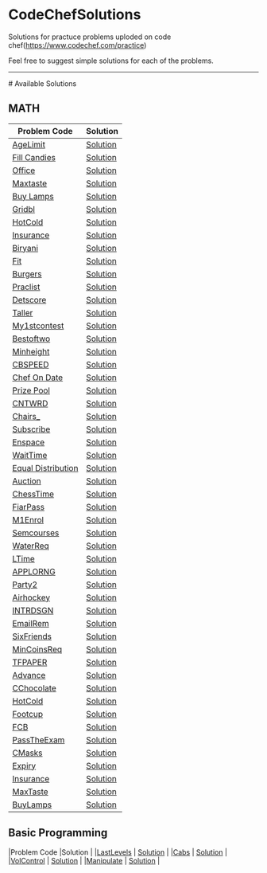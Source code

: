 # CodeChefSolutions
Solutions for practuce problems uploded on code chef(https://www.codechef.com/practice)

Feel free to suggest simple solutions for each of the problems.

<hr>
# Available Solutions

## MATH

|Problem Code |Solution |
|-------------|---------|
|[AgeLimit](https://www.codechef.com/submit/AGELIMIT) | [Solution](https://github.com/InTruder-Sec/CodeChefSolutions/blob/main/Math/Age-Limit.py) |
|[Fill Candies](https://www.codechef.com/submit/FILLCANDIES) | [Solution](https://github.com/InTruder-Sec/CodeChefSolutions/blob/main/Math/Fill-Candies.py) |
|[Office](https://www.codechef.com/submit/OFFICE) | [Solution](https://github.com/InTruder-Sec/CodeChefSolutions/blob/main/Math/office.py) |
|[Maxtaste](https://www.codechef.com/submit/MAXTASTE) | [Solution](https://github.com/InTruder-Sec/CodeChefSolutions/blob/main/Math/maxtaste.py) |
|[Buy Lamps](https://www.codechef.com/submit/BUYLAMP) | [Solution](https://github.com/InTruder-Sec/CodeChefSolutions/blob/main/Math/buylamp.py) |
|[Gridbl](https://www.codechef.com/submit/GRIDBL) | [Solution](https://github.com/InTruder-Sec/CodeChefSolutions/blob/main/Math/GRIDBL.py) |
|[HotCold](https://www.codechef.com/submit/HOTCOLD) | [Solution](https://github.com/InTruder-Sec/CodeChefSolutions/blob/main/Math/hot-or-cold.py) |
|[Insurance](https://www.codechef.com/submit/INSURANCE) | [Solution](https://github.com/InTruder-Sec/CodeChefSolutions/blob/main/Math/Insurance.py) |
|[Biryani](https://www.codechef.com/submit/BIRYANI) | [Solution](https://github.com/InTruder-Sec/CodeChefSolutions/blob/main/Math/Biryani.py) |
|[Fit](https://www.codechef.com/submit/FIT) | [Solution](https://github.com/InTruder-Sec/CodeChefSolutions/blob/main/Math/Fitness.py)
|[Burgers](https://www.codechef.com/submit/BURGERS) | [Solution](https://github.com/InTruder-Sec/CodeChefSolutions/blob/main/Math/Burgers.py)
|[Praclist](https://www.codechef.com/submit/PRACLIST) | [Solution](https://github.com/InTruder-Sec/CodeChefSolutions/blob/main/Math/PARACLIST.py) |
|[Detscore](https://www.codechef.com/submit/DETSCORE) | [Solution](https://github.com/InTruder-Sec/CodeChefSolutions/blob/main/Math/Determine-the-score.py) |
|[Taller](https://www.codechef.com/submit/TALLER) | [Solution](https://github.com/InTruder-Sec/CodeChefSolutions/blob/main/Math/Taller.py) |
|[My1stcontest](https://www.codechef.com/submit/MY1STCONTEST) | [Solution](https://github.com/InTruder-Sec/CodeChefSolutions/blob/main/Math/my1stcontest.py) |
|[Bestoftwo](https://www.codechef.com/submit/BESTOFTWO) | [Solution](https://github.com/InTruder-Sec/CodeChefSolutions/blob/main/Math/Bestoftwo.py) |
|[Minheight](https://www.codechef.com/submit/MINHEIGHT) | [Solution](https://github.com/InTruder-Sec/CodeChefSolutions/blob/main/Math/minheight.py)
|[CBSPEED](https://www.codechef.com/submit/CBSPEED) | [Solution](https://github.com/InTruder-Sec/CodeChefSolutions/blob/main/Math/cbspeed.py) |
|[Chef On Date](https://www.codechef.com/submit/CHEFONDATE) | [Solution](https://github.com/InTruder-Sec/CodeChefSolutions/blob/main/Math/chefondate.py) |
|[Prize Pool](https://www.codechef.com/submit/PRIZEPOOL) | [Solution](https://github.com/InTruder-Sec/CodeChefSolutions/blob/main/Math/prizepool.py) |
|[CNTWRD](https://www.codechef.com/submit/CNTWRD) | [Solution](https://github.com/InTruder-Sec/CodeChefSolutions/blob/main/Math/cntwrd.py) |
|[Chairs_](https://www.codechef.com/submit/CHAIRS_) | [Solution](https://github.com/InTruder-Sec/CodeChefSolutions/blob/main/Math/chairs-requirements.py) |
|[Subscribe](https://www.codechef.com/submit/SUBSCRIBE) | [Solution](https://github.com/InTruder-Sec/CodeChefSolutions/blob/main/Math/subscribe.py) |
|[Enspace](https://www.codechef.com/submit/ENSPACE) | [Solution](https://github.com/InTruder-Sec/CodeChefSolutions/blob/main/Math/Enough-Space.py) |
|[WaitTime](https://www.codechef.com/submit/WAITTIME) | [Solution](https://github.com/InTruder-Sec/CodeChefSolutions/blob/main/Math/waiting-time.py) |
|[Equal Distribution](https://www.codechef.com/submit/EQUALDIST) | [Solution](https://github.com/InTruder-Sec/CodeChefSolutions/blob/main/Math/Equal-distribution.py) |
|[Auction](https://www.codechef.com/submit/AUCTION) | [Solution](https://github.com/InTruder-Sec/CodeChefSolutions/blob/main/Math/Auction.py) |
|[ChessTime](https://www.codechef.com/submit/CHESSTIME) | [Solution](https://github.com/InTruder-Sec/CodeChefSolutions/blob/main/Math/Chess-time.py) |
|[FiarPass](https://www.codechef.com/submit/FAIRPASS) | [Solution](https://github.com/InTruder-Sec/CodeChefSolutions/blob/main/Math/fairpass.py) |
|[M1Enrol](https://www.codechef.com/submit/M1ENROL) | [Solution](https://github.com/InTruder-Sec/CodeChefSolutions/blob/main/Math/math1.py) |
|[Semcourses](https://www.codechef.com/submit/SEMCOURSES) | [Solution](https://github.com/InTruder-Sec/CodeChefSolutions/blob/main/Math/semcourses.py) |
|[WaterReq](https://www.codechef.com/submit/WATERREQ) | [Solution](https://github.com/InTruder-Sec/CodeChefSolutions/blob/main/Math/waterreq.py) |
|[LTime](https://www.codechef.com/submit/LTIME) | [Solution](https://github.com/InTruder-Sec/CodeChefSolutions/blob/main/Math/lunchtime.py) |
|[APPLORNG](https://www.codechef.com/submit/APPLORNG) | [Solution](https://github.com/InTruder-Sec/CodeChefSolutions/blob/main/Math/apples-and-oranges.py) |
|[Party2](https://www.codechef.com/submit/PARTY2) | [Solution](https://github.com/InTruder-Sec/CodeChefSolutions/blob/main/Math/party2.py) |
|[Airhockey](https://www.codechef.com/submit/AIRHOCKEY) | [Solution](https://github.com/InTruder-Sec/CodeChefSolutions/blob/main/Math/airhockey.py) |
|[INTRDSGN](https://www.codechef.com/submit/INTRDSGN) | [Solution](https://github.com/InTruder-Sec/CodeChefSolutions/blob/main/Math/Interior%20Design.py) |
|[EmailRem](https://www.codechef.com/submit/EMAILREM) | [Solution](https://github.com/InTruder-Sec/CodeChefSolutions/blob/main/Math/emailrem.py) |
|[SixFriends](https://www.codechef.com/submit/SIXFRIENDS) | [Solution](https://github.com/InTruder-Sec/CodeChefSolutions/blob/main/Math/sixfriends.py) |
|[MinCoinsReq](https://www.codechef.com/submit/MINCOINSREQ) | [Solution](https://github.com/InTruder-Sec/CodeChefSolutions/blob/main/Math/mincoinsreq.py) |
|[TFPAPER](https://www.codechef.com/submit/TFPAPER) | [Solution](https://github.com/InTruder-Sec/CodeChefSolutions/blob/main/Math/True%20and%20False.py) |
|[Advance](https://www.codechef.com/submit/ADVANCE) | [Solution](https://github.com/InTruder-Sec/CodeChefSolutions/blob/main/Math/advance.py) |
|[CChocolate](https://www.codechef.com/submit/CCHOCOLATES) | [Solution](https://github.com/InTruder-Sec/CodeChefSolutions/blob/main/Math/cchocolate.py) |
|[HotCold](https://www.codechef.com/submit/HOTCOLD) | [Solution](https://github.com/InTruder-Sec/CodeChefSolutions/blob/main/Math/hot-or-cold.py) |
|[Footcup](https://www.codechef.com/submit/FOOTCUP) | [Solution](https://github.com/InTruder-Sec/CodeChefSolutions/blob/main/Math/footcup.py) |
|[FCB](https://www.codechef.com/submit/FBC) | [Solution](https://github.com/InTruder-Sec/CodeChefSolutions/blob/main/Math/fbc.py) |
|[PassTheExam](https://www.codechef.com/submit/PASSTHEEXAM) | [Solution](https://github.com/InTruder-Sec/CodeChefSolutions/blob/main/Math/passtheexam.py) |
|[CMasks](https://www.codechef.com/submit/CMASKS) | [Solution](https://github.com/InTruder-Sec/CodeChefSolutions/blob/main/Math/cmasks.py) |
|[Expiry](https://www.codechef.com/submit/EXPIRY) | [Solution](https://github.com/InTruder-Sec/CodeChefSolutions/blob/main/Math/expiry.py) |
|[Insurance](https://www.codechef.com/submit/INSURANCE) | [Solution](https://github.com/InTruder-Sec/CodeChefSolutions/blob/main/Math/Insurance.py) |
|[MaxTaste](https://www.codechef.com/submit/MAXTASTE) | [Solution](https://github.com/InTruder-Sec/CodeChefSolutions/blob/main/Math/maxtaste.py) |
|[BuyLamps](https://www.codechef.com/submit/BUYLAMP) | [Solution](https://github.com/InTruder-Sec/CodeChefSolutions/blob/main/Math/buylamp.py) |




## Basic Programming

|Problem Code |Solution |
|[LastLevels](https://www.codechef.com/submit/LASTLEVELS) | [Solution](https://github.com/InTruder-Sec/CodeChefSolutions/blob/main/Basic%20Programming/The%20Last%20Level.py) |
|[Cabs](https://www.codechef.com/submit/CABS) | [Solution](https://github.com/InTruder-Sec/CodeChefSolutions/blob/main/Basic%20Programming/cabs.py) |
|[VolControl](https://www.codechef.com/submit/VOLCONTROL) | [Solution](https://github.com/InTruder-Sec/CodeChefSolutions/blob/main/Basic%20Programming/volcontrol.py) |
|[Manipulate](https://www.codechef.com/submit/MANIPULATE) | [Solution](https://github.com/InTruder-Sec/CodeChefSolutions/blob/main/Basic%20Programming/manipulate.py) |